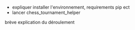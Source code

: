 - expliquer installer l'environnement, requirements pip ect
- lancer chess_tournament_helper

brève explication du déroulement